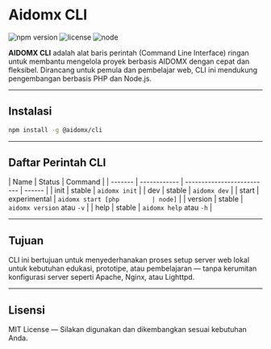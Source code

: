 # Aidomx CLI

![npm version](https://img.shields.io/npm/v/@aidomx/cli?label=%40aidomx%2Fcli)
![license](https://img.shields.io/npm/l/@aidomx/cli)
![node](https://img.shields.io/node/v/@aidomx/cli)

**AIDOMX CLI** adalah alat baris perintah (Command Line Interface) ringan untuk membantu mengelola proyek berbasis AIDOMX dengan cepat dan fleksibel. Dirancang untuk pemula dan pembelajar web, CLI ini mendukung pengembangan berbasis PHP dan Node.js.

---

## Instalasi

```bash
npm install -g @aidomx/cli
```

---

## Daftar Perintah CLI

| Name    | Status       | Command                    |
| ------- | ------------ | -------------------------- | ------ |
| init    | stable       | `aidomx init`              |
| dev     | stable       | `aidomx dev`               |
| start   | experimental | `aidomx start [php         | node]` |
| version | stable       | `aidomx version` atau `-v` |
| help    | stable       | `aidomx help` atau `-h`    |

---

## Tujuan

CLI ini bertujuan untuk menyederhanakan proses setup server web lokal untuk kebutuhan edukasi, prototipe, atau pembelajaran — tanpa kerumitan konfigurasi server seperti Apache, Nginx, atau Lighttpd.

---

## Lisensi

MIT License — Silakan digunakan dan dikembangkan sesuai kebutuhan Anda.
